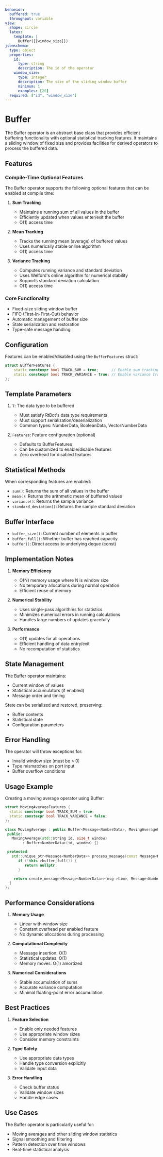 ```yaml
---
behavior:
  buffered: true
  throughput: variable
view:
  shape: circle
  latex:
    template: |
      Buffer({{window_size}})
jsonschema:
  type: object
  properties:
    id:
      type: string
      description: The id of the operator
    window_size:
      type: integer
      description: The size of the sliding window buffer
      minimum: 1
      examples: [20]
  required: ["id", "window_size"]
---
```


# Buffer

The Buffer operator is an abstract base class that provides efficient buffering functionality with optional statistical tracking features. It maintains a sliding window of fixed size and provides facilities for derived operators to process the buffered data.

## Features

### Compile-Time Optional Features

The Buffer operator supports the following optional features that can be enabled at compile time:

1. **Sum Tracking**

   - Maintains a running sum of all values in the buffer
   - Efficiently updated when values enter/exit the buffer
   - O(1) access time

2. **Mean Tracking**

   - Tracks the running mean (average) of buffered values
   - Uses numerically stable online algorithm
   - O(1) access time

3. **Variance Tracking**
   - Computes running variance and standard deviation
   - Uses Welford's online algorithm for numerical stability
   - Supports standard deviation calculation
   - O(1) access time

### Core Functionality

- Fixed-size sliding window buffer
- FIFO (First-In-First-Out) behavior
- Automatic management of buffer size
- State serialization and restoration
- Type-safe message handling

## Configuration

Features can be enabled/disabled using the `BufferFeatures` struct:

```cpp
struct BufferFeatures {
    static constexpr bool TRACK_SUM = true;      // Enable sum tracking
    static constexpr bool TRACK_VARIANCE = true; // Enable variance tracking
};
```

## Template Parameters

1. `T`: The data type to be buffered

   - Must satisfy RtBot's data type requirements
   - Must support serialization/deserialization
   - Common types: NumberData, BooleanData, VectorNumberData

2. `Features`: Feature configuration (optional)
   - Defaults to BufferFeatures
   - Can be customized to enable/disable features
   - Zero overhead for disabled features

## Statistical Methods

When corresponding features are enabled:

- `sum()`: Returns the sum of all values in the buffer
- `mean()`: Returns the arithmetic mean of buffered values
- `variance()`: Returns the sample variance
- `standard_deviation()`: Returns the sample standard deviation

## Buffer Interface

- `buffer_size()`: Current number of elements in buffer
- `buffer_full()`: Whether buffer has reached capacity
- `buffer()`: Direct access to underlying deque (const)

## Implementation Notes

1. **Memory Efficiency**

   - O(N) memory usage where N is window size
   - No temporary allocations during normal operation
   - Efficient reuse of memory

2. **Numerical Stability**

   - Uses single-pass algorithms for statistics
   - Minimizes numerical errors in running calculations
   - Handles large numbers of updates gracefully

3. **Performance**
   - O(1) updates for all operations
   - Efficient handling of data entry/exit
   - No recomputation of statistics

## State Management

The Buffer operator maintains:

- Current window of values
- Statistical accumulators (if enabled)
- Message order and timing

State can be serialized and restored, preserving:

- Buffer contents
- Statistical state
- Configuration parameters

## Error Handling

The operator will throw exceptions for:

- Invalid window size (must be > 0)
- Type mismatches on port input
- Buffer overflow conditions

## Usage Example

Creating a moving average operator using Buffer:

```cpp
struct MovingAverageFeatures {
  static constexpr bool TRACK_SUM = true;
  static constexpr bool TRACK_VARIANCE = false;
};

class MovingAverage : public Buffer<Message<NumberData>, MovingAverageFeatures> {
 public:
   MovingAverage(std::string id, size_t window)
        : Buffer<NumberData>(id, window) {}

 protected:
   std::unique_ptr<Message<NumberData>> process_message(const Message<NumberData>* msg) override {
      if (!this->buffer_full()) {
         return nullptr;
      }

    return create_message<Message<NumberData>>(msg->time, Message<NumberData>(msg->time, NumberData{this->mean()}));
  }
};
```

## Performance Considerations

1. **Memory Usage**

   - Linear with window size
   - Constant overhead per enabled feature
   - No dynamic allocations during processing

2. **Computational Complexity**

   - Message insertion: O(1)
   - Statistical updates: O(1)
   - Memory moves: O(1) amortized

3. **Numerical Considerations**
   - Stable accumulation of sums
   - Accurate variance computation
   - Minimal floating-point error accumulation

## Best Practices

1. **Feature Selection**

   - Enable only needed features
   - Use appropriate window sizes
   - Consider memory constraints

2. **Type Safety**

   - Use appropriate data types
   - Handle type conversion explicitly
   - Validate input data

3. **Error Handling**
   - Check buffer status
   - Validate window sizes
   - Handle edge cases

## Use Cases

The Buffer operator is particularly useful for:

- Moving averages and other sliding window statistics
- Signal smoothing and filtering
- Pattern detection over time windows
- Real-time statistical analysis
